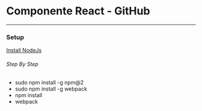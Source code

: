 # Componente React - GitHub
--------------------------

### Setup

[Install NodeJs](https://nodejs.org/en/)

###### Step By Step
* sudo npm install -g npm@2
* sudo npm install -g webpack
* npm install 
* webpack
